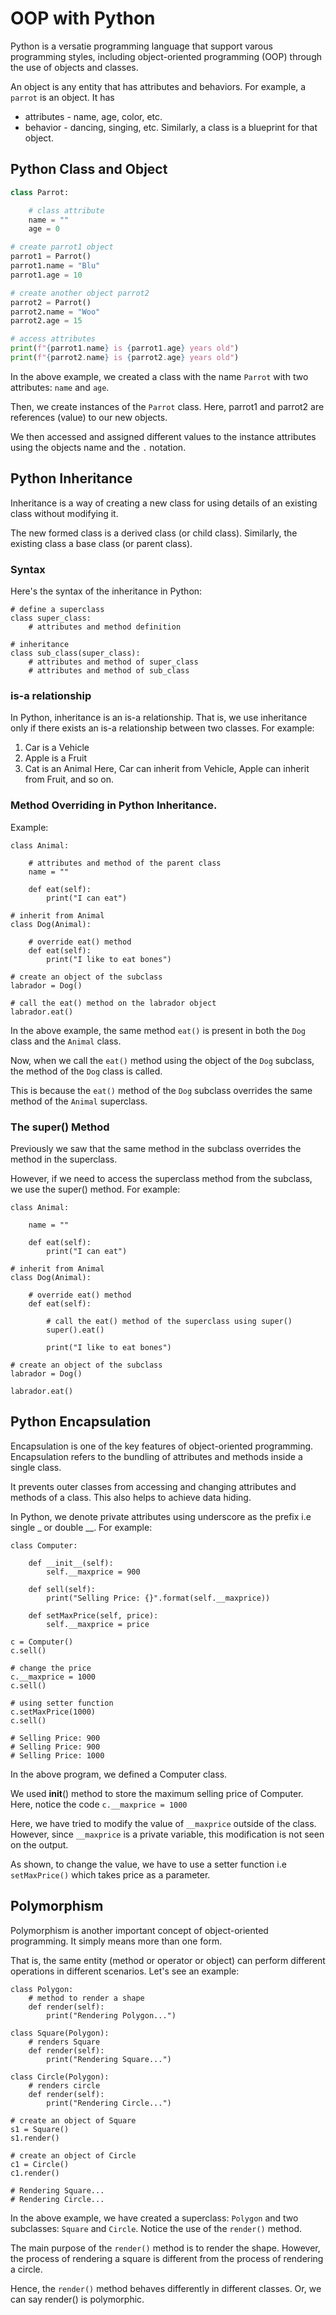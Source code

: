 # OOP with Python

Python is a versatie programming language that support varous programming styles, including object-oriented programming (OOP) through the use of objects and classes.

An object is any entity that has attributes and behaviors. For example, a `parrot` is an object. It has
- attributes - name, age, color, etc.
- behavior - dancing, singing, etc.
Similarly, a class is a blueprint for that object.

## Python Class and Object
```python
class Parrot:

    # class attribute
    name = ""
    age = 0

# create parrot1 object
parrot1 = Parrot()
parrot1.name = "Blu"
parrot1.age = 10

# create another object parrot2
parrot2 = Parrot()
parrot2.name = "Woo"
parrot2.age = 15

# access attributes
print(f"{parrot1.name} is {parrot1.age} years old")
print(f"{parrot2.name} is {parrot2.age} years old")
```

In the above example, we created a class with the name `Parrot` with two attributes: `name` and `age`.

Then, we create instances of the `Parrot` class. Here, parrot1 and parrot2 are references (value) to our new objects.

We then accessed and assigned different values to the instance attributes using the objects name and the `.` notation.

## Python Inheritance

Inheritance is a way of creating a new class for using details of an existing class without modifying it.

The new formed class is a derived class (or child class). Similarly, the existing class a base class (or parent class).

### Syntax
Here's the syntax of the inheritance in Python:

```
# define a superclass
class super_class:
    # attributes and method definition

# inheritance
class sub_class(super_class):
    # attributes and method of super_class
    # attributes and method of sub_class
```
### is-a relationship
In Python, inheritance is an is-a relationship. That is, we use inheritance only if there exists an is-a relationship between two classes. For example:
1. Car is a Vehicle
2. Apple is a Fruit
3. Cat is an Animal
Here, Car can inherit from Vehicle, Apple can inherit from Fruit, and so on.

### Method Overriding in Python Inheritance.

Example:
```
class Animal:

    # attributes and method of the parent class
    name = ""
    
    def eat(self):
        print("I can eat")

# inherit from Animal
class Dog(Animal):

    # override eat() method
    def eat(self):
        print("I like to eat bones")

# create an object of the subclass
labrador = Dog()

# call the eat() method on the labrador object
labrador.eat()
```

In the above example, the same method `eat()` is present in both the `Dog` class and the `Animal` class.

Now, when we call the `eat()` method using the object of the `Dog` subclass, the method of the `Dog` class is called.

This is because the `eat()` method of the `Dog` subclass overrides the same method of the `Animal` superclass.

### The super() Method 

Previously we saw that the same method in the subclass overrides the method in the superclass.

However, if we need to access the superclass method from the subclass, we use the super() method. For example:
```
class Animal:

    name = ""
    
    def eat(self):
        print("I can eat")

# inherit from Animal
class Dog(Animal):
    
    # override eat() method
    def eat(self):
        
        # call the eat() method of the superclass using super()
        super().eat()
        
        print("I like to eat bones")

# create an object of the subclass
labrador = Dog()

labrador.eat()
```

## Python Encapsulation
Encapsulation is one of the key features of object-oriented programming. Encapsulation refers to the bundling of attributes and methods inside a single class.

It prevents outer classes from accessing and changing attributes and methods of a class. This also helps to achieve data hiding.

In Python, we denote private attributes using underscore as the prefix i.e single _ or double __. For example:
```
class Computer:

    def __init__(self):
        self.__maxprice = 900

    def sell(self):
        print("Selling Price: {}".format(self.__maxprice))

    def setMaxPrice(self, price):
        self.__maxprice = price

c = Computer()
c.sell()

# change the price
c.__maxprice = 1000
c.sell()

# using setter function
c.setMaxPrice(1000)
c.sell()

# Selling Price: 900
# Selling Price: 900
# Selling Price: 1000
```

In the above program, we defined a Computer class.

We used __init__() method to store the maximum selling price of Computer. Here, notice the code `c.__maxprice = 1000`

Here, we have tried to modify the value of `__maxprice` outside of the class. However, since `__maxprice` is a private variable, this modification is not seen on the output.

As shown, to change the value, we have to use a setter function i.e `setMaxPrice()` which takes price as a parameter.

## Polymorphism
Polymorphism is another important concept of object-oriented programming. It simply means more than one form.

That is, the same entity (method or operator or object) can perform different operations in different scenarios. Let's see an example:

```
class Polygon:
    # method to render a shape
    def render(self):
        print("Rendering Polygon...")

class Square(Polygon):
    # renders Square
    def render(self):
        print("Rendering Square...")

class Circle(Polygon):
    # renders circle
    def render(self):
        print("Rendering Circle...")
    
# create an object of Square
s1 = Square()
s1.render()

# create an object of Circle
c1 = Circle()
c1.render()

# Rendering Square...
# Rendering Circle...
```

In the above example, we have created a superclass: `Polygon` and two subclasses: `Square` and `Circle`. Notice the use of the `render()` method.

The main purpose of the `render()` method is to render the shape. However, the process of rendering a square is different from the process of rendering a circle.

Hence, the `render()` method behaves differently in different classes. Or, we can say render() is polymorphic.